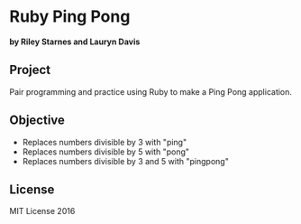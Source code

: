 # Ruby Ping Pong
**by Riley Starnes and Lauryn Davis**

## Project
Pair programming and practice using Ruby to make a Ping Pong application.

## Objective
* Replaces numbers divisible by 3 with "ping"
* Replaces numbers divisible by 5 with "pong"
* Replaces numbers divisible by 3 and 5 with "pingpong"

## License
MIT License 2016
